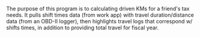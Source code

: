 The purpose of this program is to calculating driven KMs for a friend's tax needs. It pulls shift times data (from work app) with travel duration/distance data (from an OBD-II logger), then highlights travel logs that correspond w/ shifts times, in addition to providing total travel for fiscal year.